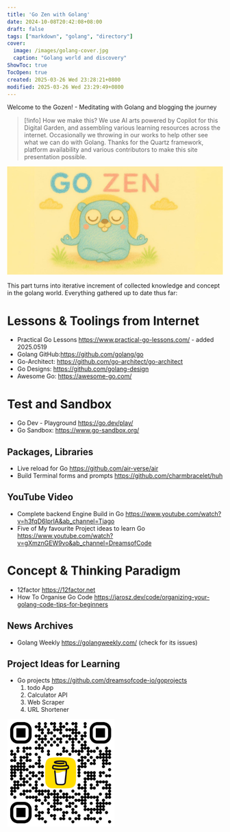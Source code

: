 ```yaml
---
title: 'Go Zen with Golang'
date: 2024-10-08T20:42:08+08:00
draft: false
tags: ["markdown", "golang", "directory"]
cover:
  image: /images/golang-cover.jpg
  caption: "Golang world and discovery"
ShowToc: true
TocOpen: true
created: 2025-03-26 Wed 23:28:21+0800
modified: 2025-03-26 Wed 23:29:49+0800
---
```

Welcome to the Gozen! - Meditating with Golang and blogging the journey

> [!info] How we make this?
> We use AI arts powered by Copilot for this Digital Garden, and assembling various learning resources across the internet. Occasionally we throwing in our works to help other see what we can do with Golang. Thanks for the Quartz framework, platform availability and various contributors to make this site presentation possible.

![Gozen-dev](images/gozen-expd.jpg)

This part turns into iterative increment of collected knowledge and concept
in the golang world. Everything gathered up to date thus far:

# Lessons & Toolings from Internet
- Practical Go Lessons <https://www.practical-go-lessons.com/> - added 2025.0519
- Golang GitHub:<https://github.com/golang/go>
- Go-Architect: <https://github.com/go-architect/go-architect>
- Go Designs: <https://github.com/golang-design>
- Awesome Go: <https://awesome-go.com/>

# Test and Sandbox
- Go Dev - Playground <https://go.dev/play/>
- Go Sandbox: <https://www.go-sandbox.org/>

## Packages, Libraries
- Live reload for Go <https://github.com/air-verse/air>
- Build Terminal forms and prompts <https://github.com/charmbracelet/huh>

## YouTube Video
- Complete backend Engine Build in Go <https://www.youtube.com/watch?v=h3fqD6IprIA&ab_channel=Tiago>
- Five of My favourite Project ideas to learn Go <https://www.youtube.com/watch?v=gXmznGEW9vo&ab_channel=DreamsofCode>

# Concept & Thinking Paradigm
- 12factor <https://12factor.net>
- How To Organise Go Code <https://jarosz.dev/code/organizing-your-golang-code-tips-for-beginners>

## News Archives
- Golang Weekly <https://golangweekly.com/> (check for its issues)

## Project Ideas for Learning
- Go projects <https://github.com/dreamsofcode-io/goprojects>
  1. todo App
  2. Calculator API
  3. Web Scraper
  4. URL Shortener


<script type="text/javascript" src="https://cdnjs.buymeacoffee.com/1.0.0/button.prod.min.js" data-name="bmc-button" data-slug="divineforge" data-color="#FFDD00" data-emoji="☕"  data-font="Comic" data-text="Buy me coffee" data-outline-color="#000000" data-font-color="#000000" data-coffee-color="#ffffff" ></script>

<img src="images/bmc_qr.png" alt="Buy me coffee" width="250">
